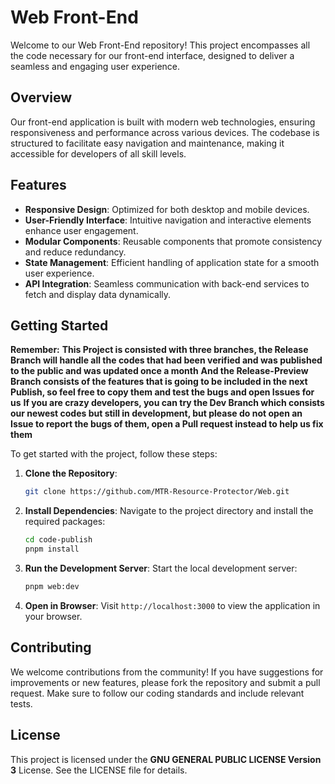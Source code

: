 # Web Front-End

Welcome to our Web Front-End repository! This project encompasses all the code necessary for our front-end interface, designed to deliver a seamless and engaging user experience.

## Overview

Our front-end application is built with modern web technologies, ensuring responsiveness and performance across various devices. The codebase is structured to facilitate easy navigation and maintenance, making it accessible for developers of all skill levels.

## Features

- **Responsive Design**: Optimized for both desktop and mobile devices.
- **User-Friendly Interface**: Intuitive navigation and interactive elements enhance user engagement.
- **Modular Components**: Reusable components that promote consistency and reduce redundancy.
- **State Management**: Efficient handling of application state for a smooth user experience.
- **API Integration**: Seamless communication with back-end services to fetch and display data dynamically.

## Getting Started

**Remember:**
**This Project is consisted with three branches, the Release Branch will handle all the codes that had been verified and was published to the public and was updated once a month**
**And the Release-Preview Branch consists of the features that is going to be included in the next Publish, so feel free to copy them and test the bugs and open Issues for us**
**If you are crazy developers, you can try the Dev Branch which consists our newest codes but  still in development, but please do not open an Issue to report the bugs of them, open a Pull request instead to help us fix them**

To get started with the project, follow these steps:

1. **Clone the Repository**:
   ```bash
   git clone https://github.com/MTR-Resource-Protector/Web.git
   ```

2. **Install Dependencies**:
   Navigate to the project directory and install the required packages:
   ```bash
   cd code-publish
   pnpm install
   ```

3. **Run the Development Server**:
   Start the local development server:
   ```bash
   pnpm web:dev
   ```

4. **Open in Browser**:
   Visit `http://localhost:3000` to view the application in your browser.

## Contributing

We welcome contributions from the community! If you have suggestions for improvements or new features, please fork the repository and submit a pull request. Make sure to follow our coding standards and include relevant tests.

## License

This project is licensed under the **GNU GENERAL PUBLIC LICENSE Version 3** License. See the LICENSE file for details.
